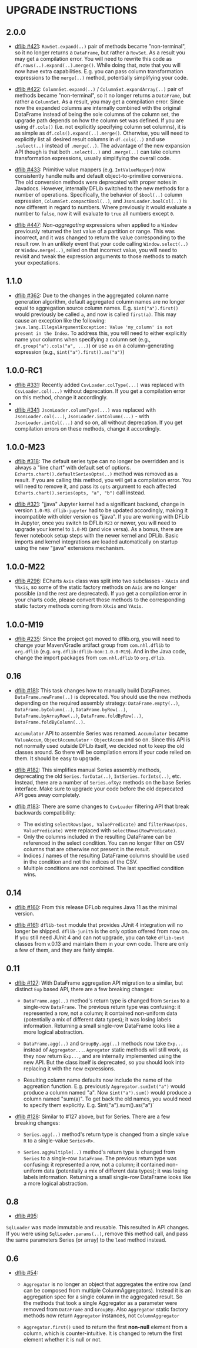 # UPGRADE INSTRUCTIONS

## 2.0.0

* [dflib #421](https://github.com/dflib/dflib/issues/421): `RowSet.expand(..)` pair of methods became "non-terminal",
so it no longer returns a `DataFrame`, but rather a `RowSet`. As a result you may get a compilation error.
You will need to rewrite this code as `df.rows(..).expand(..).merge()`. While doing that, note that you will now have extra
capabilities. E.g. you can pass column transformation expressions to the `merge(..)` method, potentially simplifying
your code.

* [dflib #422](https://github.com/dflib/dflib/issues/422): `ColumnSet.expand(..)` / `ColumnSet.expandArray(..)` pair of 
methods became "non-terminal", so it no longer returns a `DataFrame`, but rather a `ColumnSet`. As a result, you may get
a compilation error. Since now the expanded columns are internally combined with the original DataFrame instead of being
the sole columns of the column set, the upgrade path depends on how the column set was defined. If you are using 
`df.cols()` (i.e. not explicitly specifying column set columns), it is as simple as `df.cols().expand(..).merge()`. 
Otherwise, you will need to explicitly list all desired result columns in `df.cols(..)` and use `.select(..)` instead 
of `.merge(..)`. The advantage of the new expansion API though is that both `.select(..)` and `.merge(..)` can take 
column transformation expressions, usually simplifying the overall code.

* [dflib #433](https://github.com/dflib/dflib/issues/433): Primitive value mappers (e.g. `IntValueMapper`) 
now consistently handle nulls and default object-to-primitive conversions. The old conversion methods were deprecated 
with proper notes in Javadocs. However, internally DFLib switched to the new methods for a number of operations. 
Specifically, the behavior of `$bool(..)` column expression, `ColumnSet.compactBool(..)`, and `JsonLoader.boolCol(..)` 
is now different in regard to numbers. Where previously it would evaluate a number to `false`, now it will evaluate
to `true` all numbers except `0`.

* [dflib #447](https://github.com/dflib/dflib/issues/447): _Non-aggregating_ expressions when applied to a `Window`
previously returned the last value of a partition or range. This was incorrect, and it was changed to return the value 
corresponding to the result row. In an unlikely event that your code calling `Window.select(..)` or `Window.merge(..)`,
relied on that incorrect value, you will need to revisit and tweak the expression arguments to those methods to match
your expectations.

## 1.1.0

* [dflib #362](https://github.com/dflib/dflib/issues/362): Due to the changes in the aggregated column name generation algorithm, default aggregated column names are no longer equal to aggregation source column names. E.g. `$int("a").first()` would previously be called `a`, and now is called `first(a)`. This may cause an exception like the following: `java.lang.IllegalArgumentException: Value 'my_column' is not present in the Index`. To address this, you will need to either explicitly name your columns when specifying a column set (e.g., `df.group("a").cols("a", ...)`) or use `as` on a column-generating  expression  (e.g., `$int("a").first().as("a")`)

## 1.0.0-RC1

* [dflib #331](https://github.com/dflib/dflib/issues/331): Recently added `CsvLoader.colType(...)` was
  replaced with `CsvLoader.col(...)` without deprecation. If you get a compilation error on this method, change it
  accordingly.
* 
* [dflib #341](https://github.com/dflib/dflib/issues/341): `JsonLoader.columnType(...)` was
replaced with `JsonLoader.col(...)`, `JsonLoader.intColumn(...)` - with `JsonLoader.intCol(...)` and so on, all 
without deprecation. If you get compilation errors on these methods, change it accordingly.

## 1.0.0-M23
* [dflib #318](https://github.com/dflib/dflib/issues/318): The default series type can no longer
be overridden and is always a "line chart" with default set of options. `Echarts.chart().defaultSeriesOpts(..)` 
method was removed as a result. If you are calling this method, you will get a compilation error. You will need to
remove it, and pass its `opts` argument to each affected `Echarts.chart().series(opts, "a", "b")` call instead.

* [dflib #321](https://github.com/dflib/dflib/issues/321): "jjava" Jupyter kernel had a significant backend,
change in version `1.0-M3`. `dflib-jupyter` had to be updated accordingly, making it incompatible with older version os 
"jjava". If you are working with DFLib in Jupyter, once you switch to DFLib `M23` or newer, you will need to upgrade
your kernel to `1.0-M3` (and vice versa). As a bonus, there are fewer notebook setup steps with the newer kernel and 
DFLib. Basic imports and kernel integrations are loaded automatically on startup using the new "jjava" extensions mechanism.

## 1.0.0-M22

* [dflib #296](https://github.com/dflib/dflib/issues/296): ECharts `Axis` class was split into two
subclasses - `XAxis` and `YAxis`, so some of the static factory methods on `Axis` are no longer possible (and the
rest are deprecated).  If yuo get a compilation error in your charts code, please convert those methods to the 
corresponding static factory methods coming from `XAxis` and `YAxis`.

## 1.0.0-M19

* [dflib #235](https://github.com/dflib/dflib/issues/235): Since the project got moved to dflib.org,
you will need to change your Maven/Gradle artifact group from `com.nhl.dflib` to `org.dflib` (e.g. 
`org.dflib:dflib-bom:1.0.0-M19`). And in the Java code, change the import packages from `com.nhl.dflib` to `org.dflib`.

## 0.16
* [dflib #181](https://github.com/dflib/dflib/issues/181): This task changes how to manually build 
  DataFrames. `DataFrame.newFrame(..)` is deprecated. You should use the new methods depending on the required
  assembly strategy: `DataFrame.empty(..)`, `DataFrame.byColumn(..)`, `DataFrame.byRow(..)`, 
  `DataFrame.byArrayRow(..)`, `DataFrame.foldByRow(..)`, `DataFrame.foldByColumn(..)`.
 
  `Accumulator` API to assemble Series was renamed. `Accumulator` became `ValueAccum`, `ObjectAccumulator` - 
  `ObjectAccum` and so on. Since this API is not normally used outside DFLib itself, we decided not to keep the old 
  classes around. So there will be compilation errors if your code relied on them. It should be easy to upgrade.

* [dflib #182](https://github.com/dflib/dflib/issues/182): This simplifies manual Series assembly methods,
  deprecating the old `Series.forData(..)`, `IntSeries.forInts(..)`, etc. Instead, there are a number of `Series.ofXyz`
  methods on the base Series interface. Make sure to upgrade your code before the old deprecated API goes away completely.

* [dflib #183](https://github.com/dflib/dflib/issues/183): There are some changes to `CsvLoader` filtering 
  API that break backwards compatibility:

  * The existing `selectRows(pos, ValuePredicate)` and `filterRows(pos, ValuePredicate)` were replaced with 
    `selectRows(RowPredicate)`.
  * Only the columns included in the resulting DataFrame can be referenced in the select condition. You can no longer 
  filter on CSV columns that are otherwise not present in the result.
  * Indices / names of the resulting DataFrame columns should be used in the condition and not the indices of the CSV.
  * Multiple conditions are not combined. The last specified condition wins.

## 0.14

* [dflib #160](https://github.com/dflib/dflib/issues/160): From this release DFLob requires Java 11
  as the minimal version.

* [dflib #161](https://github.com/dflib/dflib/issues/161): `dflib-test` module that provides JUnit 4 
  integration will no longer be shipped. `dflib-junit5` is the only option offered from now on. If you still need
  JUnit 4 and can not upgrade, you can take `dflib-test` classes from v.0.13 and maintain them in your own code. 
  There are only a few of them, and they are fairly simple.

## 0.11

* [dflib #127](https://github.com/dflib/dflib/issues/127): With DataFrame aggregation API migration to
a similar, but distinct `Exp` based API, there are a few breaking changes:

  * `DataFrame.agg(..)` method's return type is changed from `Series` to a single-row `DataFrame`. The previous return 
  type was confusing: it represented a row, not a column; it contained non-uniform data (potentially a mix of 
  different data types); it was losing labels information. Returning a small single-row DataFrame looks like a more 
  logical abstraction.

  * `DataFrame.agg(..)` and `GroupBy.agg(..)` methods now take `Exp...` instead of `Aggregator...`. `Agregator` 
  static methods will still work, as they now return `Exp...`, and are internally implemented using the new API. 
  But the class itself is deprecated, so you should look into replacing it with the new expressions.
    
  * Resulting column name defaults now include the name of the aggreation function. E.g. previously `Aggregator.sumInt("a")`
    would produce a column named "a". Now `$int("a").sum()` would produce a column named "sum(a)". To get back the old
    names, you would need to specify them explicitly. E.g. $int("a").sum().as("a")`

* [dflib #128](https://github.com/dflib/dflib/issues/128): Similar to #127 above, but for Series. There 
  are a few breaking changes:

  * `Series.agg(..)` method's return type is changed from a single value `R` to a single-value `Series<R>`.

  * `Series.aggMultiple(..)` method's return type is changed from `Series` to a single-row `DataFrame`. The previous 
    return type was confusing: it represented a row, not a column; it contained non-uniform data (potentially a mix of
    different data types); it was losing labels information. Returning a small single-row DataFrame looks like a more
    logical abstraction.


## 0.8

* [dflib #95](https://github.com/dflib/dflib/issues/95):

`SqlLoader` was made immutable and reusable. This resulted in API changes. If you were using `SqlLoader.params(..)`, 
remove this method call, and pass the same parameters Series (or array) to the `load` method instead.

## 0.6

* [dflib #54](https://github.com/dflib/dflib/issues/37): 

  * `Aggregator` is no longer an object that aggregates the entire row 
  (and can be composed from multiple ColumnAggregators). Instead it is 
  an aggregation spec for a single column in the aggregated result. 
  So the methods that took a single Aggregator as a parameter were 
  removed from `DataFrame` and `GroupBy`. Also `Aggregator` static factory
  methods now return `Aggregator` instances, not `ColumnAggregator`

  * `Aggregator.first()` used to return the first **non-null** element from 
  a column, which is counter-intuitive. It is changed to return the first 
  element whether it is null or not.